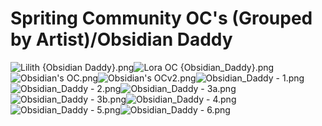 # Spriting Community OC's (Grouped by Artist)/Obsidian Daddy

![Lilith {Obsidian Daddy}.png](https://raw.githubusercontent.com/Klokinator/FE-Repo/main/Portrait%20Repository/Spriting%20Community%20OC's%20(Grouped%20by%20Artist)/Obsidian%20Daddy/Lilith%20%7BObsidian%20Daddy%7D.png "Lilith {Obsidian Daddy}.png")![Lora OC {Obsidian_Daddy}.png](https://raw.githubusercontent.com/Klokinator/FE-Repo/main/Portrait%20Repository/Spriting%20Community%20OC's%20(Grouped%20by%20Artist)/Obsidian%20Daddy/Lora%20OC%20(Obsidian_Daddy).png "Lora OC {Obsidian_Daddy}.png")![Obsidian's OC.png](https://raw.githubusercontent.com/Klokinator/FE-Repo/main/Portrait%20Repository/Spriting%20Community%20OC's%20(Grouped%20by%20Artist)/Obsidian%20Daddy/Obsidian's%20OC.png "Obsidian's OC.png")![Obsidian's OCv2.png](https://raw.githubusercontent.com/Klokinator/FE-Repo/main/Portrait%20Repository/Spriting%20Community%20OC's%20(Grouped%20by%20Artist)/Obsidian%20Daddy/Obsidian's%20OCv2.png "Obsidian's OCv2.png")![Obsidian_Daddy - 1.png](https://raw.githubusercontent.com/Klokinator/FE-Repo/main/Portrait%20Repository/Spriting%20Community%20OC's%20(Grouped%20by%20Artist)/Obsidian%20Daddy/Obsidian_Daddy%20-%201.png "Obsidian_Daddy - 1.png")![Obsidian_Daddy - 2.png](https://raw.githubusercontent.com/Klokinator/FE-Repo/main/Portrait%20Repository/Spriting%20Community%20OC's%20(Grouped%20by%20Artist)/Obsidian%20Daddy/Obsidian_Daddy%20-%202.png "Obsidian_Daddy - 2.png")![Obsidian_Daddy - 3a.png](https://raw.githubusercontent.com/Klokinator/FE-Repo/main/Portrait%20Repository/Spriting%20Community%20OC's%20(Grouped%20by%20Artist)/Obsidian%20Daddy/Obsidian_Daddy%20-%203a.png "Obsidian_Daddy - 3a.png")![Obsidian_Daddy - 3b.png](https://raw.githubusercontent.com/Klokinator/FE-Repo/main/Portrait%20Repository/Spriting%20Community%20OC's%20(Grouped%20by%20Artist)/Obsidian%20Daddy/Obsidian_Daddy%20-%203b.png "Obsidian_Daddy - 3b.png")![Obsidian_Daddy - 4.png](https://raw.githubusercontent.com/Klokinator/FE-Repo/main/Portrait%20Repository/Spriting%20Community%20OC's%20(Grouped%20by%20Artist)/Obsidian%20Daddy/Obsidian_Daddy%20-%204.png "Obsidian_Daddy - 4.png")![Obsidian_Daddy - 5.png](https://raw.githubusercontent.com/Klokinator/FE-Repo/main/Portrait%20Repository/Spriting%20Community%20OC's%20(Grouped%20by%20Artist)/Obsidian%20Daddy/Obsidian_Daddy%20-%205.png "Obsidian_Daddy - 5.png")![Obsidian_Daddy - 6.png](https://raw.githubusercontent.com/Klokinator/FE-Repo/main/Portrait%20Repository/Spriting%20Community%20OC's%20(Grouped%20by%20Artist)/Obsidian%20Daddy/Obsidian_Daddy%20-%206.png "Obsidian_Daddy - 6.png")